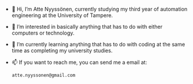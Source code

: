 - 👋 Hi, I’m  Atte Nyyssönen, currently studying my third year of automation engineering at the University of Tampere.

- 👀 I’m interested in basically anything that has to do with either computers or technology. 

- 🌱 I’m currently learning anything that has to do with coding at the same time as completing my university studies.

- 📫 If you want to reach me, you can send me a email at:

      atte.nyyssonen@gmail.com

<!---
AtteNyyssonen/AtteNyyssonen is a ✨ special ✨ repository because its `README.md` (this file) appears on your GitHub profile.
You can click the Preview link to take a look at your changes.
--->
